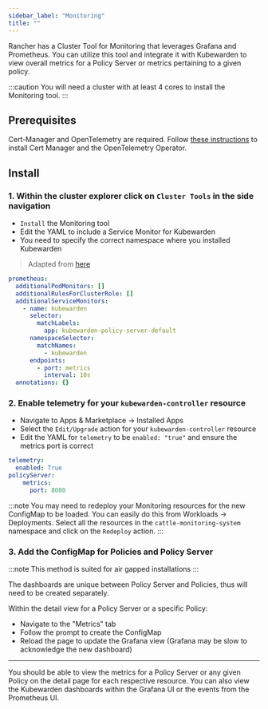 ```yaml
---
sidebar_label: "Monitoring"
title: ""
---
```


Rancher has a Cluster Tool for Monitoring that leverages Grafana and Prometheus. You can utilize this tool and integrate it with Kubewarden to view overall metrics for a Policy Server or metrics pertaining to a given policy.

:::caution
You will need a cluster with at least 4 cores to install the Monitoring tool.
:::

## Prerequisites

Cert-Manager and OpenTelemetry are required.
Follow [these instructions](../telemetry/opentelemetry/01-quickstart.md#install-opentelemetry) to install Cert Manager and the OpenTelemetry Operator.

## Install

### 1. Within the cluster explorer click on `Cluster Tools` in the side navigation
  - `Install` the Monitoring tool
  - Edit the YAML to include a Service Monitor for Kubewarden
  - You need to specify the correct namespace where you installed Kubewarden

> Adapted from [here](../telemetry/metrics/01-quickstart.md)

```yml
prometheus:
  additionalPodMonitors: []
  additionalRulesForClusterRole: []
  additionalServiceMonitors:
    - name: kubewarden
      selector:
        matchLabels:
          app: kubewarden-policy-server-default
      namespaceSelector:
        matchNames:
          - kubewarden
      endpoints:
        - port: metrics
          interval: 10s
  annotations: {}
```

### 2. Enable telemetry for your `kubewarden-controller` resource

  - Navigate to Apps & Marketplace -> Installed Apps
  - Select the `Edit/Upgrade` action for your `kubewarden-controller` resource
  - Edit the YAML for `telemetry` to be `enabled: "true"` and ensure the metrics port is correct

```yml
telemetry:
  enabled: True
policyServer:
    metrics:
      port: 8080
```

:::note
You may need to redeploy your Monitoring resources for the new ConfigMap to be loaded. You can easily do this from Workloads -> Deployments. Select all the resources in the `cattle-monitoring-system` namespace and click on the `Redeploy` action.
:::

### 3. Add the ConfigMap for Policies and Policy Server

:::note
This method is suited for air gapped installations
:::

The dashboards are unique between Policy Server and Policies, thus will need to be created separately. 

Within the detail view for a Policy Server or a specific Policy:
- Navigate to the "Metrics" tab
- Follow the prompt to create the ConfigMap
- Reload the page to update the Grafana view (Grafana may be slow to acknowledge the new dashboard)

---

You should be able to view the metrics for a Policy Server or any given Policy on the detail page for each respective resource. You can also view the Kubewarden dashboards within the Grafana UI or the events from the Prometheus UI.
